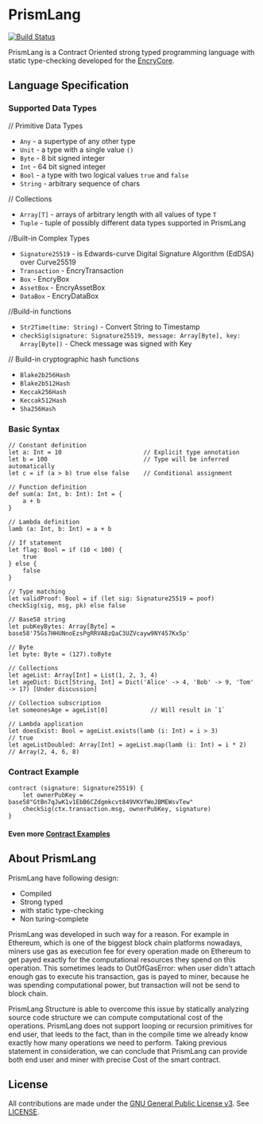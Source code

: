 # PrismLang
[![Build Status](https://api.travis-ci.org/EncryFoundation/PrismLang.svg?branch=master)](https://travis-ci.org/EncryFoundation/PrismLang)

PrismLang is a Contract Oriented strong typed programming language with static type-checking developed for the [EncryCore](https://github.com/EncryFoundation/EncryCore).

## Language Specification

### Supported Data Types
// Primitive Data Types
- `Any` - a supertype of any other type
- `Unit` - a type with a single value `()`
- `Byte` - 8 bit signed integer
- `Int` - 64 bit signed integer
- `Bool` - a type with two logical values `true` and `false`
- `String` - arbitrary sequence of chars

// Collections
- `Array[T]` - arrays of arbitrary length with all values of type `T`
- `Tuple` - tuple of possibly different data types supported in PrismLang

//Built-in Complex Types
- `Signature25519` - is Edwards-curve Digital Signature Algorithm (EdDSA) over Curve25519
- `Transaction` - EncryTransaction
- `Box` - EncryBox
- `AssetBox` - EncryAssetBox
- `DataBox` - EncryDataBox

//Build-in functions
- `Str2Time(time: String)` - Convert String to Timestamp
- `checkSig(signature: Signature25519, message: Array[Byte], key: Array[Byte])` - Check message was signed with Key

// Build-in  cryptographic hash functions
- `Blake2b256Hash`
- `Blake2b512Hash`
- `Keccak256Hash`
- `Keccak512Hash`
- `Sha256Hash`



### Basic Syntax

    // Constant definition
    let a: Int = 10                       // Explicit type annotation
    let b = 100                           // Type will be inferred automatically
    let c = if (a > b) true else false    // Conditional assignment

    // Function definition
    def sum(a: Int, b: Int): Int = {
        a + b
    }

    // Lambda definition
    lamb (a: Int, b: Int) = a + b

    // If statement
    let flag: Bool = if (10 < 100) {
        true
    } else {
        false
    }

    // Type matching
    let validProof: Bool = if (let sig: Signature25519 = poof) checkSig(sig, msg, pk) else false

    // Base58 string
    let pubKeyBytes: Array[Byte] = base58'75Gs7HHUNnoEzsPgRRVABzQaC3UZVcayw9NY457Kx5p'

    // Byte
    let byte: Byte = (127).toByte

    // Collections
    let ageList: Array[Int] = List(1, 2, 3, 4)
    let ageDict: Dict[String, Int] = Dict('Alice' -> 4, 'Bob' -> 9, 'Tom' -> 17) [Under discussion]

    // Collection subscription
    let someonesAge = ageList[0]            // Will result in `1`

    // Lambda application
    let doesExist: Bool = ageList.exists(lamb (i: Int) = i > 3)             // true
    let ageListDoubled: Array[Int] = ageList.map(lamb (i: Int) = i * 2)     // Array(2, 4, 6, 8)

### Contract Example

    contract (signature: Signature25519) {
        let ownerPubKey = base58"GtBn7qJwK1v1EbB6CZdgmkcvt849VKVfWoJBMEWsvTew"
        checkSig(ctx.transaction.msg, ownerPubKey, signature)
    }
#### Even more [Contract Examples](https://github.com/EncryFoundation/PrismLang/tree/release/docs/examples)

## About PrismLang

PrismLang have following design:
* Compiled
* Strong typed
* with static type-checking
* Non turing-complete

PrismLang was developed in such way for a reason. For example in Ethereum, which is one of the biggest block chain platforms nowadays, miners use gas as execution fee for every operation made on Ethereum to get payed exactly for the computational resources they spend on this operation. This sometimes leads to OutOfGasError: when user didn't attach enough gas to execute his transaction, gas is payed to miner, because he was spending computational power, but transaction will not be send to block chain.

PrismLang Structure is able to overcome this issue by statically analyzing source code structure we can compute computational cost of the operations. PrismLang does not support looping or recursion primitives for end user, that leeds to the fact, than in the compile time we already know exactly how many operations we need to perform. Taking previous statement in consideration, we can conclude that PrismLang can provide both end user and miner with precise Cost of the smart contract.

## License

All contributions are made under the [GNU General Public License v3](https://www.gnu.org/licenses/gpl-3.0.en.html). See [LICENSE](LICENSE).

